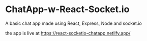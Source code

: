# ChatApp-w-React-Socket.io
A basic chat app made using React, Express, Node and socket.io

the app is live at https://react-socketio-chatapp.netlify.app/
